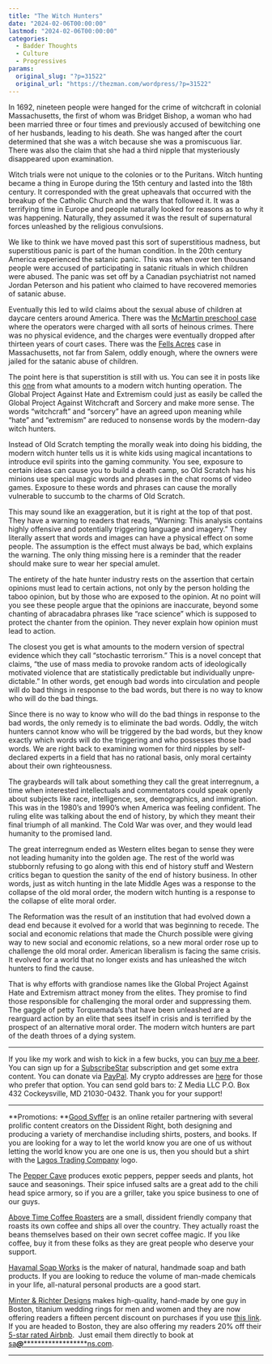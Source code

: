 ```yaml
---
title: "The Witch Hunters"
date: "2024-02-06T00:00:00"
lastmod: "2024-02-06T00:00:00"
categories:
  - Badder Thoughts
  - Culture
  - Progressives
params:
  original_slug: "?p=31522"
  original_url: "https://thezman.com/wordpress/?p=31522"
---
```


In 1692, nineteen people were hanged for the crime of witchcraft in
colonial Massachusetts, the first of whom was Bridget Bishop, a woman
who had been married three or four times and previously accused of
bewitching one of her husbands, leading to his death. She was hanged
after the court determined that she was a witch because she was a
promiscuous liar. There was also the claim that she had a third nipple
that mysteriously disappeared upon examination.

Witch trials were not unique to the colonies or to the Puritans. Witch
hunting became a thing in Europe during the 15th century and lasted into
the 18th century. It corresponded with the great upheavals that occurred
with the breakup of the Catholic Church and the wars that followed it.
It was a terrifying time in Europe and people naturally looked for
reasons as to why it was happening. Naturally, they assumed it was the
result of supernatural forces unleashed by the religious convulsions.

We like to think we have moved past this sort of superstitious madness,
but superstitious panic is part of the human condition. In the 20th
century America experienced the satanic panic. This was when over ten
thousand people were accused of participating in satanic rituals in
which children were abused. The panic was set off by a Canadian
psychiatrist not named Jordan Peterson and his patient who claimed to
have recovered memories of satanic abuse.

Eventually this led to wild claims about the sexual abuse of children at
daycare centers around America. There was the
<a href="https://en.wikipedia.org/wiki/McMartin_preschool_trial"
rel="noopener" target="_blank">McMartin preschool case</a> where the
operators were charged with all sorts of heinous crimes. There was no
physical evidence, and the charges were eventually dropped after
thirteen years of court cases. There was the <a
href="https://en.wikipedia.org/wiki/Fells_Acres_day_care_sexual_abuse_trial"
rel="noopener" target="_blank">Fells Acres</a> case in Massachusetts,
not far from Salem, oddly enough, where the owners were jailed for the
satanic abuse of children.

The point here is that superstition is still with us. You can see it in
posts like this <a
href="https://globalextremism.org/post/how-the-far-right-spreads-hate-through-gaming/"
rel="noopener" target="_blank">one</a> from what amounts to a modern
witch hunting operation. The Global Project Against Hate and Extremism
could just as easily be called the Global Project Against Witchcraft and
Sorcery and make more sense. The words “witchcraft” and “sorcery” have
an agreed upon meaning while “hate” and “extremism” are reduced to
nonsense words by the modern-day witch hunters.

Instead of Old Scratch tempting the morally weak into doing his bidding,
the modern witch hunter tells us it is white kids using magical
incantations to introduce evil spirits into the gaming community. You
see, exposure to certain ideas can cause you to build a death camp, so
Old Scratch has his minions use special magic words and phrases in the
chat rooms of video games. Exposure to these words and phrases can cause
the morally vulnerable to succumb to the charms of Old Scratch.

This may sound like an exaggeration, but it is right at the top of that
post. They have a warning to readers that reads, “Warning: This analysis
contains highly offensive and potentially triggering language and
imagery.” They literally assert that words and images can have a
physical effect on some people. The assumption is the effect must always
be bad, which explains the warning. The only thing missing here is a
reminder that the reader should make sure to wear her special amulet.

The entirety of the hate hunter industry rests on the assertion that
certain opinions must lead to certain actions, not only by the person
holding the taboo opinion, but by those who are exposed to the opinion.
At no point will you see these people argue that the opinions are
inaccurate, beyond some chanting of abracadabra phrases like “race
science” which is supposed to protect the chanter from the opinion. They
never explain how opinion must lead to action.

The closest you get is what amounts to the modern version of spectral
evidence which they call “stochastic terrorism.” This is a novel concept
that claims, “the use of mass media to provoke random acts of
ideolog­i­cally motivated violence that are statistically predictable but
individually unpre­dict­able.” In other words, get enough bad words into
circulation and people will do bad things in response to the bad words,
but there is no way to know who will do the bad things.

Since there is no way to know who will do the bad things in response to
the bad words, the only remedy is to eliminate the bad words. Oddly, the
witch hunters cannot know who will be triggered by the bad words, but
they know exactly which words will do the triggering and who possesses
those bad words. We are right back to examining women for third nipples
by self-declared experts in a field that has no rational basis, only
moral certainty about their own righteousness.

The graybeards will talk about something they call the great
interregnum, a time when interested intellectuals and commentators could
speak openly about subjects like race, intelligence, sex, demographics,
and immigration. This was in the 1980’s and 1990’s when America was
feeling confident. The ruling elite was talking about the end of
history, by which they meant their final triumph of all mankind. The
Cold War was over, and they would lead humanity to the promised land.

The great interregnum ended as Western elites began to sense they were
not leading humanity into the golden age. The rest of the world was
stubbornly refusing to go along with this end of history stuff and
Western critics began to question the sanity of the end of history
business. In other words, just as witch hunting in the late Middle Ages
was a response to the collapse of the old moral order, the modern witch
hunting is a response to the collapse of elite moral order.

The Reformation was the result of an institution that had evolved down a
dead end because it evolved for a world that was beginning to recede.
The social and economic relations that made the Church possible were
giving way to new social and economic relations, so a new moral order
rose up to challenge the old moral order. American liberalism is facing
the same crisis. It evolved for a world that no longer exists and has
unleashed the witch hunters to find the cause.

That is why efforts with grandiose names like the Global Project Against
Hate and Extremism attract money from the elites. They promise to find
those responsible for challenging the moral order and suppressing them.
The gaggle of petty Torquemada’s that have been unleashed are a
rearguard action by an elite that sees itself in crisis and is terrified
by the prospect of an alternative moral order. The modern witch hunters
are part of the death throes of a dying system.

------------------------------------------------------------------------

If you like my work and wish to kick in a few bucks, you can
<a href="https://www.buymeacoffee.com/mujolulu" rel="noopener"
target="_blank">buy me a beer</a>. You can sign up for a
<a href="https://www.subscribestar.com/the-z-blog" rel="noopener"
target="_blank">SubscribeStar</a> subscription and get some extra
content. You can donate via <a
href="https://www.paypal.com/donate/?cmd=_s-xclick&amp;hosted_button_id=UDAS2Q8JYA6CN&amp;source=url"
rel="noopener" target="_blank">PayPal</a>. My crypto addresses are
<a href="https://thezman.com/wordpress/?page_id=22713" rel="noopener"
target="_blank">here</a> for those who prefer that option. You can send
gold bars to: Z Media LLC P.O. Box 432 Cockeysville, MD 21030-0432.
Thank you for your support!

------------------------------------------------------------------------

**Promotions: **<a href="https://goodsvffer.com/" rel="noopener" target="_blank">Good
Svffer</a> is an online retailer partnering with several prolific
content creators on the Dissident Right, both designing and producing a
variety of merchandise including shirts, posters, and books. If you are
looking for a way to let the world know you are one of us without
letting the world know you are one one is us, then you should but a
shirt with the
<a href="https://goodsvffer.com/products/lagos-trading-company"
rel="noopener" target="_blank">Lagos Trading Company</a> logo.

The <a href="https://peppercave.com/shop/ols/products" rel="noopener"
target="_blank">Pepper Cave</a> produces exotic peppers, pepper seeds
and plants, hot sauce and seasonings. Their spice infused salts are a
great add to the chili head spice armory, so if you are a griller, take
you spice business to one of our guys.

<a href="https://abovetimecoffee.com/" rel="noopener"
target="_blank">Above Time Coffee Roasters</a> are a small, dissident
friendly company that roasts its own coffee and ships all over the
country. They actually roast the beans themselves based on their own
secret coffee magic. If you like coffee, buy it from these folks as they
are great people who deserve your support.

<a href="https://havamalsoapworks.com/" rel="noopener"
target="_blank">Havamal Soap Works</a> is the maker of natural, handmade
soap and bath products. If you are looking to reduce the volume of
man-made chemicals in your life, all-natural personal products are a
good start.

<a href="https://www.minterandrichterdesigns.com/"
rel="noreferrer nofollow noopener" target="_blank">Minter &amp; Richter
Designs</a> makes high-quality, hand-made by one guy in Boston, titanium
wedding rings for men and women and they are now offering readers a
fifteen percent discount on purchases if you use
<a href="https://www.minterandrichterdesigns.com/discount/ZMAN"
rel="noreferrer nofollow noopener" target="_blank">this link</a>.
<span class="highlight"><span class="colour"><span class="font"><span class="size">If
you are headed to Boston, they are also offering my readers 20% off
their <a
href="https://www.airbnb.com/users/7988017/listings?user_id=7988017&amp;s=3"
rel="noopener noreferrer" target="_blank">5-star rated Airbnb</a>.  Just
email them directly to book at
<a href="mailto:sa***@*********************ns.com"
data-original-string="O/x+ijZCsTXsnwt0o9gHXA==cb72i9D5nrzzH2kpnICyUcK0LPs4lrACTbfPLx7cuZjTKu/psyyRD5k++Byp4Im9r85"><span
class="apbct-email-encoder"
data-original-string="B/1yzYx0hrDJswbdqPIWKQ==cb7asx7Z5uHUhOIddjYyfCj8Ae17hy97szUD7aOSkx5ZXKdKgeCpGrVZz7gqsT/XAKb"
title="This contact has been encoded by Anti-Spam by CleanTalk. Click to decode. To finish the decoding make sure that JavaScript is enabled in your browser.">sa<span
class="apbct-blur">***</span>@<span
class="apbct-blur">*********************</span>ns.com</span></a>.</span></span></span></span>

------------------------------------------------------------------------
